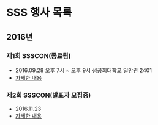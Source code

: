 # SSS 행사 목록

## 2016년

### 제1회 SSSCON(종료됨)
 - 2016.09.28 오후 7시 ~ 오후 9시 성공회대학교 일만관 2401
 - [자세한 내용](ssscon1st.md)

### 제2회 SSSCON(발표자 모집중)
 - 2016.11.23
 - [자세한 내용](ssscon2nd.md)
